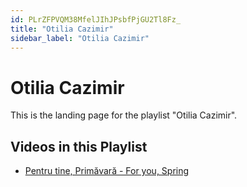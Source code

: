 ```yaml
---
id: PLrZFPVQM38MfelJIhJPsbfPjGU2Tl8Fz_
title: "Otilia Cazimir"
sidebar_label: "Otilia Cazimir"
---
```


# Otilia Cazimir

This is the landing page for the playlist "Otilia Cazimir".

## Videos in this Playlist

- [Pentru tine, Primăvară - For you, Spring](/agape/otilia-cazimir/v_xAjXULLK8)

